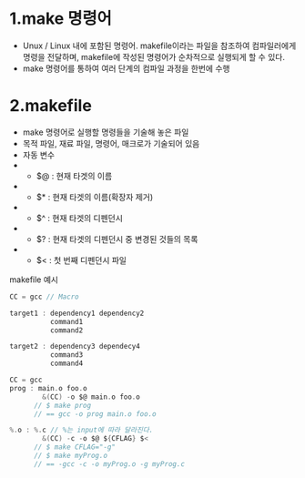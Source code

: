 1.make 명령어
=============
 - Unux / Linux 내에 포함된 명령어. makefile이라는 파일을 참조하여 컴파일러에게 명령을 전달하며, makefile에 작성된 명령어가 순차적으로 실행되게 할 수 있다.
 - make 명령어를 통하여 여러 단계의 컴파일 과정을 한번에 수행

2.makefile
==========
 - make 명령어로 실행할 명령들을 기술해 놓은 파일
 - 목적 파일, 재료 파일, 명령어, 매크로가 기술되어 있음
 - 자동 변수
 - - $@ : 현재 타겟의 이름
 - - $* : 현재 타겟의 이름(확장자 제거)
 - - $^ : 현재 타겟의 디펜던시
 - - $? : 현재 타겟의 디펜던시 중 변경된 것들의 목록
 - - $< : 첫 번째 디펜던시 파일

makefile 예시
```c
CC = gcc // Macro

target1 : dependency1 dependency2
          command1
          command2

target2 : dependency3 dependecy4
          command3
          command4
```
```c
CC = gcc
prog : main.o foo.o
        &(CC) -o $@ main.o foo.o
      // $ make prog
      // == gcc -o prog main.o foo.o

%.o : %.c // %는 input에 따라 달라진다.
        &(CC) -c -o $@ ${CFLAG} $<
      // $ make CFLAG="-g"
      // $ make myProg.o
      // == -gcc -c -o myProg.o -g myProg.c
```
